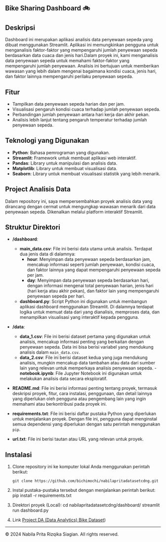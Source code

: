 ## Bike Sharing Dashboard 🚲

## Deskripsi
Dashboard ini merupakan aplikasi analisis data penyewaan sepeda yang dibuat menggunakan Streamlit. Aplikasi ini memungkinkan pengguna untuk menganalisis faktor-faktor yang mempengaruhi jumlah penyewaan sepeda berdasarkan data cuaca dan jenis hari.Dalam proyek ini, kami menganalisis data penyewaan sepeda untuk memahami faktor-faktor yang mempengaruhi jumlah penyewaan. Analisis ini bertujuan untuk memberikan wawasan yang lebih dalam mengenai bagaimana kondisi cuaca, jenis hari, dan faktor lainnya mempengaruhi perilaku penyewaan sepeda.


## Fitur
- Tampilkan data penyewaan sepeda harian dan per jam.
- Visualisasi pengaruh kondisi cuaca terhadap jumlah penyewaan sepeda.
- Perbandingan jumlah penyewaan antara hari kerja dan akhir pekan.
- Analisis lebih lanjut tentang pengaruh temperatur terhadap jumlah penyewaan sepeda.

## Teknologi yang Digunakan
- **Python**: Bahasa pemrograman yang digunakan.
- **Streamlit**: Framework untuk membuat aplikasi web interaktif.
- **Pandas**: Library untuk manipulasi dan analisis data.
- **Matplotlib**: Library untuk membuat visualisasi data.
- **Seaborn**: Library untuk membuat visualisasi statistik yang lebih menarik.

## Project Analisis Data

Dalam repository ini, saya mempersembahkan proyek analisis data yang dirancang dengan cermat untuk mengungkap wawasan menarik dari data penyewaan sepeda. Dikenalkan melalui platform interaktif Streamlit.

## Struktur Direktori

- **/dashboard**: 
  - **main_data.csv**: File ini berisi data utama untuk analisis. Terdapat dua jenis data di dalamnya:
    - **hour**: Menyimpan data penyewaan sepeda berdasarkan jam, mencakup informasi seperti jumlah penyewaan, kondisi cuaca, dan faktor lainnya yang dapat mempengaruhi penyewaan sepeda per jam.
    - **day**: Menyimpan data penyewaan sepeda berdasarkan hari, dengan informasi mengenai total penyewaan harian, jenis hari (hari kerja atau akhir pekan), dan faktor lain yang mempengaruhi penyewaan sepeda per hari.
  - **dashboard.py**: Script Python ini digunakan untuk membangun aplikasi dashboard menggunakan Streamlit. Di dalamnya terdapat logika untuk memuat data dari yang dianalisis, memproses data, dan menampilkan visualisasi yang interaktif kepada pengguna.

- **/data**: 
  - **data_1.csv**: File ini berisi dataset pertama yang digunakan untuk analisis, mencakup informasi penting yang berkaitan dengan penyewaan sepeda. Data ini bisa berisi variabel yang mendukung analisis dalam `main_data.csv`.
  - **data_2.csv**: File ini berisi dataset kedua yang juga mendukung analisis, mungkin mencakup data tambahan atau data dari sumber lain yang relevan untuk memperkaya analisis penyewaan sepeda. - **notebook.ipynb**: File Jupyter Notebook ini digunakan untuk melakukan analisis data secara eksploratif. 
 - **README.md**: File ini berisi informasi penting tentang proyek, termasuk deskripsi proyek, fitur, cara instalasi, penggunaan, dan detail lainnya yang diperlukan oleh pengguna atau pengembang lain yang ingin memahami atau berkontribusi pada proyek ini.

- **requirements.txt**: File ini berisi daftar pustaka Python yang diperlukan untuk menjalankan proyek. Dengan file ini, pengguna dapat menginstal semua dependensi yang diperlukan dengan satu perintah menggunakan `pip`.

- **url.txt**: File ini berisi tautan atau URL yang relevan untuk proyek. 


## Instalasi

1. Clone repository ini ke komputer lokal Anda menggunakan perintah berikut:

   ```shell
   git clone https://github.com/bichimochi/nabilapritadatasetcdng.git
   
2. Instal pustaka-pustaka tersebut dengan menjalankan perintah berikut:
   pip install -r requirements.txt
3. Direktori proyek (Local):
   cd nabilapritadatasetcdng/dashboard/
   streamlit run dashboard.py
4. Link
   [Project DA (Data Analytics) Bike Dataset](https://nabilapritadatasetcdng-h5bgdbg2lwbqhhsau6autq.streamlit.app/))

---

© 2024 Nabila Prita Rizqika Siagian. All rights reserved.
